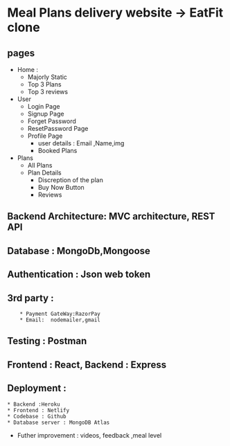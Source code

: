 # Meal Plans delivery website -> EatFit clone

## pages
* Home : 
    * Majorly Static
    * Top 3 Plans
    * Top 3 reviews
* User
  * Login Page
  * Signup Page
  * Forget Password
  * ResetPassword Page
  * Profile Page
      * user details : Email ,Name,img
      * Booked Plans
* Plans
  * All Plans
  * Plan Details
    * Discreption of the plan
    * Buy Now Button
    * Reviews  
## Backend Architecture:  MVC architecture, REST API
## Database : MongoDb,Mongoose
## Authentication : Json web token 
## 3rd party : 
        * Payment GateWay:RazorPay
        * Email:  nodemailer,gmail
## Testing : Postman
## Frontend : React, Backend : Express
## Deployment : 
    * Backend :Heroku 
    * Frontend : Netlify
    * Codebase : Github
    * Database server : MongoDB Atlas 
* Futher improvement : videos, feedback ,meal level  





